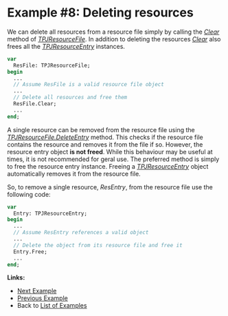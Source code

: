# Example #8: Deleting resources #

We can delete all resources from a resource file simply by calling the _[Clear](TPJResourceFileClear.md)_ method of _[TPJResourceFile](TPJResourceFile.md)_. In addition to deleting the resources _[Clear](TPJResourceFileClear.md)_ also frees all the _[TPJResourceEntry](TPJResourceEntry.md)_ instances.

```pascal
var
  ResFile: TPJResourceFile;
begin
  ...
  // Assume ResFile is a valid resource file object
  ...
  // Delete all resources and free them
  ResFile.Clear;
  ...
end;
```

A single resource can be removed from the resource file using the _[TPJResourceFile.DeleteEntry](TPJResourceFileDeleteEntry.md)_ method. This checks if the resource file contains the resource and removes it from the file if so. However, the resource entry object **is not freed**. While this behaviour may be useful at times, it is not recommended for geral use. The preferred method is simply to free the resource entry instance. Freeing a _[TPJResourceEntry](TPJResourceEntry.md)_ object automatically removes it from the resource file.

So, to remove a single resource, _ResEntry_, from the resource file use the following code:

```pascal
var
  Entry: TPJResourceEntry;
begin
  ...
  // Assume ResEntry references a valid object
  ...
  // Delete the object from its resource file and free it
  Entry.Free;
  ...
end;
```

**Links:**

  * [Next Example](ResFileExample9.md)
  * [Previous Example](ResFileExample7.md)
  * Back to [List of Examples](ResFileExamples.md)